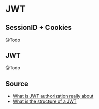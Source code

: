 # JWT

## SessionID + Cookies
@Todo

## JWT
@Todo

## Source

- [What is JWT authorization really about](https://www.youtube.com/watch?v=soGRyl9ztjI&ab_channel=JavaBrains)
- [What is the structure of a JWT](https://www.youtube.com/watch?v=_XbXkVdoG_0&t=2s&ab_channel=JavaBrains)
